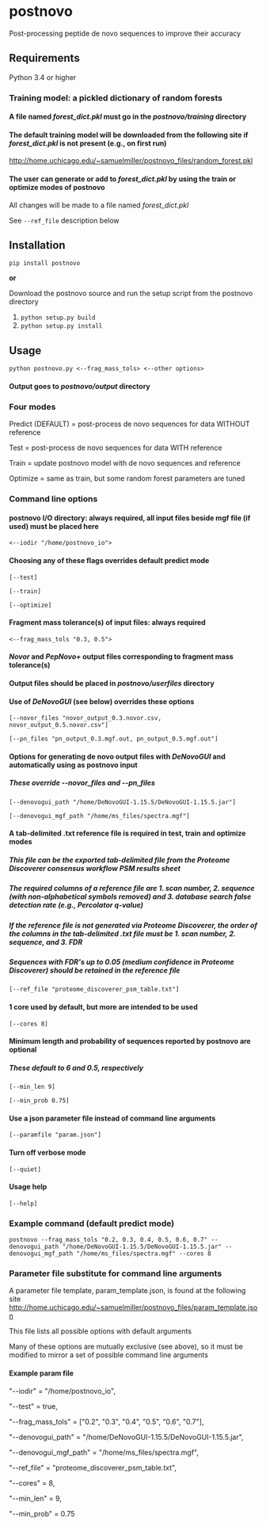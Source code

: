 # postnovo
Post-processing peptide de novo sequences to improve their accuracy

## Requirements
Python 3.4 or higher

### Training model: a pickled dictionary of random forests
#### A file named *forest_dict.pkl* must go in the *postnovo/training* directory
#### The default training model will be downloaded from the following site if *forest_dict.pkl* is not present (e.g., on first run)
<http://home.uchicago.edu/~samuelmiller/postnovo_files/random_forest.pkl>
#### The user can generate or add to *forest_dict.pkl* by using the train or optimize modes of postnovo
All changes will be made to a file named *forest_dict.pkl*

See `--ref_file` description below

## Installation
`pip install postnovo`

**or**

Download the postnovo source and run the setup script from the postnovo directory

1. `python setup.py build`
2. `python setup.py install`

## Usage
`python postnovo.py <--frag_mass_tols> <--other options>`

#### Output goes to *postnovo/output* directory

### Four modes
Predict (DEFAULT) = post-process de novo sequences for data WITHOUT reference

Test = post-process de novo sequences for data WITH reference

Train = update postnovo model with de novo sequences and reference

Optimize = same as train, but some random forest parameters are tuned

### Command line options
#### postnovo I/O directory: always required, all input files beside mgf file (if used) must be placed here
`<--iodir "/home/postnovo_io">`

#### Choosing any of these flags overrides default predict mode
`[--test]`

`[--train]`

`[--optimize]`
#### Fragment mass tolerance(s) of input files: always required
`<--frag_mass_tols "0.3, 0.5">`

#### *Novor* and *PepNovo+* output files corresponding to fragment mass tolerance(s)
#### Output files should be placed in *postnovo/userfiles* directory
#### Use of *DeNovoGUI* (see below) overrides these options

`[--novor_files "novor_output_0.3.novor.csv, novor_output_0.5.novor.csv"]`

`[--pn_files "pn_output_0.3.mgf.out, pn_output_0.5.mgf.out"]`

#### Options for generating de novo output files with *DeNovoGUI* and automatically using as postnovo input
##### These override --novor_files and --pn_files
`[--denovogui_path "/home/DeNovoGUI-1.15.5/DeNovoGUI-1.15.5.jar"]`

`[--denovogui_mgf_path "/home/ms_files/spectra.mgf"]`

#### A tab-delimited .txt reference file is required in test, train and optimize modes
##### This file can be the exported tab-delimited file from the *Proteome Discoverer* consensus workflow PSM results sheet
##### The required columns of a reference file are 1. scan number, 2. sequence (with non-alphabetical symbols removed) and 3. database search false detection rate (e.g., *Percolator* q-value)
##### If the reference file is not generated via Proteome Discoverer, the order of the columns in the tab-delimited .txt file must be 1. scan number, 2. sequence, and 3. FDR
##### Sequences with FDR's up to 0.05 (medium confidence in Proteome Discoverer) should be retained in the reference file
`[--ref_file "proteome_discoverer_psm_table.txt"]`

#### 1 core used by default, but more are intended to be used
`[--cores 8]`

#### Minimum length and probability of sequences reported by postnovo are optional
##### These default to 6 and 0.5, respectively
`[--min_len 9]`

`[--min_prob 0.75]`

#### Use a json parameter file instead of command line arguments
`[--paramfile "param.json"]`

#### Turn off verbose mode
`[--quiet]`

#### Usage help
`[--help]`

### Example command (default predict mode)
`postnovo --frag_mass_tols "0.2, 0.3, 0.4, 0.5, 0.6, 0.7" --denovogui_path "/home/DeNovoGUI-1.15.5/DeNovoGUI-1.15.5.jar" --denovogui_mgf_path "/home/ms_files/spectra.mgf" --cores 8`

### Parameter file substitute for command line arguments

A parameter file template, param_template.json, is found at the following site
<http://home.uchicago.edu/~samuelmiller/postnovo_files/param_template.json>

This file lists all possible options with default arguments

Many of these options are mutually exclusive (see above), so it must be modified to mirror a set of possible command line arguments

#### Example param file
"--iodir" = "/home/postnovo_io",

"--test" = true,

"--frag_mass_tols" = ["0.2", "0.3", "0.4", "0.5", "0.6", "0.7"],

"--denovogui_path" = "/home/DeNovoGUI-1.15.5/DeNovoGUI-1.15.5.jar",

"--denovogui_mgf_path" = "/home/ms_files/spectra.mgf",

"--ref_file" = "proteome_discoverer_psm_table.txt",

"--cores" = 8,

"--min_len" = 9,

"--min_prob" = 0.75
